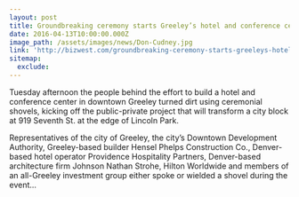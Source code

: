 ```yaml
---
layout: post
title: Groundbreaking ceremony starts Greeley’s hotel and conference center project
date: 2016-04-13T10:00:00.000Z
image_path: /assets/images/news/Don-Cudney.jpg
link: 'http://bizwest.com/groundbreaking-ceremony-starts-greeleys-hotel-conference-center-project/'
sitemap:
  exclude:
---
```



Tuesday afternoon the people behind the effort to build a hotel and conference center in downtown Greeley turned dirt using ceremonial shovels, kicking off the public-private project that will transform a city block at 919 Seventh St. at the edge of Lincoln Park.

Representatives of the city of Greeley, the city’s Downtown Development Authority, Greeley-based builder Hensel Phelps Construction Co., Denver-based hotel operator Providence Hospitality Partners, Denver-based architecture firm Johnson Nathan Strohe, Hilton Worldwide and members of an all-Greeley investment group either spoke or wielded a shovel during the event...